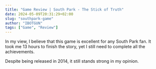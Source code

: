 ```yaml
---
title: "Game Review | South Park - The Stick of Truth" 
date: 2024-05-09T20:31:29+02:00
slug: "southpark-game"
author: "IBOTGUN"
tags: ["Game", "Review"]
---
```

In my view, I believe that this game is excellent for any South Park fan. 
It took me 13 hours to finish the story, yet I still need to complete all the achievements. 

Despite being released in 2014, it still stands strong in my opinion.

